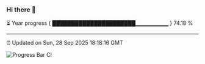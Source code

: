 ### Hi there 👋

⏳ Year progress { ██████████████████████▁▁▁▁▁▁▁▁ } 74.18 %

---

⏰ Updated on Sun, 28 Sep 2025 18:18:16 GMT

![Progress Bar CI](https://github.com/liununu/liununu/workflows/Progress%20Bar%20CI/badge.svg)

